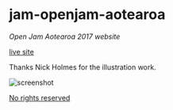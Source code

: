 # jam-openjam-aotearoa

*Open Jam Aotearoa 2017 website*

[live site](http://openjam.cmp.ac.nz)

Thanks Nick Holmes for the illustration work.

![screenshot](screenshot.png)

[No rights reserved](https://creativecommons.org/publicdomain/zero/1.0/)
